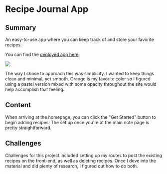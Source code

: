 <h1>
    Recipe Journal App
</h1>

<h2>
    Summary
</h2>

<p>
    An easy-to-use app where you can keep track of and store your favorite recipes.
</p>

You can find the [deployed app here](https://infinite-depths-19635.herokuapp.com/).

<img src="Screen Shot 2022-01-21 at 12.50.59 AM.png">

<p>
    The way I chose to approach this was simplicity. I wanted to keep things clean and minimal, yet smooth. Orange is my favorite color so I figured using a pastel version mixed with some opacity throughout the site would help accomplish that feeling.
</p>

<h2>
    Content
</h2>

<p>
    When arriving at the homepage, you can click the "Get Started" button to begin adding recipes! The set up once you're at the main note page is pretty straightforward.
</p>

<h2>
    Challenges
</h2>

<p>
    Challenges for this project included setting up my routes to post the existing recipes on the front-end, as well as deleting recipes. Once I dove into the material and did plenty of research, I figured out how to do both.
</p>
